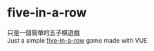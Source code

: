 # five-in-a-row
只是一個簡單的五子棋遊戲<br>
Just a simple [five-in-a-row](https://en.wikipedia.org/wiki/Gomoku) game made with VUE
